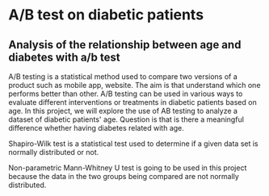 # A/B test on diabetic patients
## Analysis of the relationship between age and diabetes with a/b test

A/B testing is a statistical method used to compare two versions of a product such as  mobile app, website. The aim is that understand which one performs better than other. 
A/B testing can be used in various ways to evaluate different interventions or treatments in diabetic patients based on age. In this project, we will explore the use of AB testing to analyze a dataset of diabetic patients' age. Question is that is there a meaningful difference whether having diabetes related with age.

Shapiro-Wilk test is a statistical test used to determine if a given data set is normally distributed or not. 

Non-parametric Mann-Whitney U test is going to be used in this project because the data in the two groups being compared are not normally distributed.

